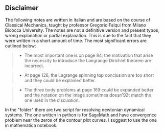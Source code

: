 
## Disclaimer   

The following notes are written in Italian and are based on the course of Classical Mechanics, taught by professor Gregorio Falqui from Milano Bicocca University. The notes are not a definitive version and present typos, wrong explanation or partial explanation. This is due to the fact that they were written in a short amount of time. The most significant  errors are outlined below:

> - The most important one is on page 84, the motivation that arise the necessity to introduce  the Langrange Dirichlet theorem are incorrect.

> - At page 126, the Lagrange spinning top conclusion are too short and they could be explained better.

> - The three body problems at page 169 could be expanded better and the notation on the image sometimes doesn\'92t match the one used in the discussion.  


In the "folder" there are two script for resolving newtonian dynamical systems. The one written in python is for SageMath and have convergence problem near the zeros of the contour plot curves. I suggest to use the one in mathematica notebook.
